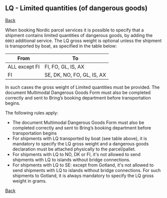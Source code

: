 ## LQ - Limited quantities (of dangerous goods)

[Back](../new)

When booking Nordic parcel services it is possible to specify that a shipment contains limited quantities of dangerous goods, by adding the `0003` additional service.
The LQ gross weight is optional unless the shipment is transported by boat, as specified in the table below:

| From | To |
| ---- | -- |
| ALL except FI | FI, FO, GL, IS, AX |
| FI | SE, DK, NO, FO, GL, IS, AX |

In such cases the gross weight of Limited quantities must be provided. The document Multimodal Dangerous Goods Form must also be completed correctly and sent to Bring’s booking department before transportation begins.

The following rules apply:
- The document Multimodal Dangerous Goods Form must also be completed correctly and sent to Bring’s booking department before transportation begins
- For shipments with LQ transported by boat (see table above), it is mandatory to specify the LQ gross weight and a dangerous goods declaration must be attached physically to the parcel/pallet.
- For shipments with LQ to NO, DK or FI, it's not allowed to send shipments with LQ to islands without bridge connections.
- For shipments with LQ to SE: except from Gotland, it's not allowed to send shipments with LQ to islands without bridge connections. For such shipments to Gotland, it is always mandatory to specify the LQ gross weight in grams.

[Back](../new)
